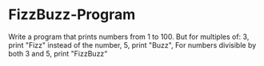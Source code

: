 # FizzBuzz-Program
Write a program that prints numbers from 1 to 100. But for multiples of:
3, print "Fizz" instead of the number,
5, print "Buzz",
For numbers divisible by both 3 and 5, print "FizzBuzz“
